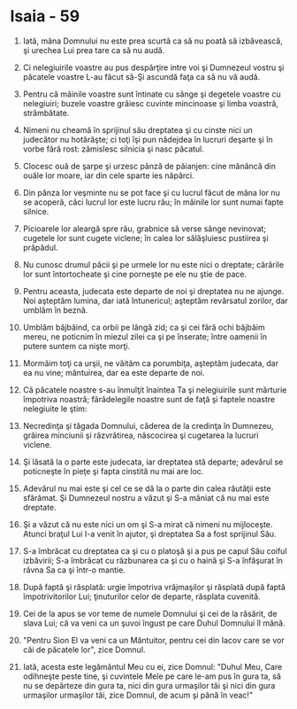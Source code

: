 # Isaia - 59

1. Iată, mâna Domnului nu este prea scurtă ca să nu poată să izbăvească, şi urechea Lui prea tare ca să nu audă.

2. Ci nelegiuirile voastre au pus despărţire intre voi şi Dumnezeul vostru şi păcatele voastre L-au făcut să-Şi ascundă faţa ca să nu vă audă.

3. Pentru că mâinile voastre sunt întinate cu sânge şi degetele voastre cu nelegiuiri; buzele voastre grăiesc cuvinte mincinoase şi limba voastră, strâmbătate.

4. Nimeni nu cheamă în sprijinul său dreptatea şi cu cinste nici un judecător nu hotărăşte; ci toţi îşi pun nădejdea în lucruri deşarte şi în vorbe fără rost: zămislesc silnicia şi nasc păcatul.

5. Clocesc ouă de şarpe şi urzesc pânză de păianjen: cine mănâncă din ouăle lor moare, iar din cele sparte ies năpârci.

6. Din pânza lor veşminte nu se pot face şi cu lucrul făcut de mâna lor nu se acoperă, căci lucrul lor este lucru rău; în mâinile lor sunt numai fapte silnice.

7. Picioarele lor aleargă spre rău, grabnice să verse sânge nevinovat; cugetele lor sunt cugete viclene; în calea lor sălăşluiesc pustiirea şi prăpădul.

8. Nu cunosc drumul păcii şi pe urmele lor nu este nici o dreptate; cărările lor sunt întortocheate şi cine porneşte pe ele nu ştie de pace.

9. Pentru aceasta, judecata este departe de noi şi dreptatea nu ne ajunge. Noi aşteptăm lumina, dar iată întunericul; aşteptăm revărsatul zorilor, dar umblăm în beznă.

10. Umblăm bâjbâind, ca orbii pe lângă zid; ca şi cei fără ochi bâjbâim mereu, ne poticnim în miezul zilei ca şi pe înserate; între oamenii în putere suntem ca nişte morţi.

11. Mormăim toţi ca urşii, ne văităm ca porumbiţa, aşteptăm judecata, dar ea nu vine; mântuirea, dar ea este departe de noi.

12. Că păcatele noastre s-au înmulţit înaintea Ta şi nelegiuirile sunt mărturie împotriva noastră; fărădelegile noastre sunt de faţă şi faptele noastre nelegiuite le ştim:

13. Necredinţa şi tăgada Domnului, căderea de la credinţa în Dumnezeu, grăirea minciunii şi răzvrătirea, născocirea şi cugetarea la lucruri viclene.

14. Şi lăsată la o parte este judecata, iar dreptatea stă departe; adevărul se poticneşte în pieţe şi fapta cinstită nu mai are loc.

15. Adevărul nu mai este şi cel ce se dă la o parte din calea răutăţii este sfărâmat. Şi Dumnezeul nostru a văzut şi S-a mâniat că nu mai este dreptate.

16. Şi a văzut că nu este nici un om şi S-a mirat că nimeni nu mijloceşte. Atunci braţul Lui I-a venit în ajutor, şi dreptatea Sa a fost sprijinul Său.

17. S-a îmbrăcat cu dreptatea ca şi cu o platoşă şi a pus pe capul Său coiful izbăvirii; S-a îmbrăcat cu răzbunarea ca şi cu o haină şi S-a înfăşurat în râvna Sa ca şi într-o mantie.

18. După faptă şi răsplată: urgie împotriva vrăjmaşilor şi răsplată după faptă împotrivitorilor Lui; ţinuturilor celor de departe, răsplata cuvenită.

19. Cei de la apus se vor teme de numele Domnului şi cei de la răsărit, de slava Lui; că va veni ca un şuvoi îngust pe care Duhul Domnului îl mână.

20. "Pentru Sion El va veni ca un Mântuitor, pentru cei din Iacov care se vor căi de păcatele lor", zice Domnul.

21. Iată, acesta este legământul Meu cu ei, zice Domnul: "Duhul Meu, Care odihneşte peste tine, şi cuvintele Mele pe care le-am pus în gura ta, să nu se depărteze din gura ta, nici din gura urmaşilor tăi şi nici din gura urmaşilor urmaşilor tăi, zice Domnul, de acum şi până în veac!"

